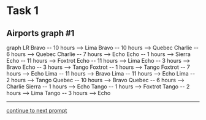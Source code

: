 # Task 1
## Airports graph #1

<div></div>
<div class="mermaid-access">
graph LR
  Bravo -- 10 hours --> Lima
  Bravo -- 10 hours --> Quebec
  Charlie -- 6 hours --> Quebec
  Charlie -- 7 hours --> Echo
  Echo -- 1 hours --> Sierra
  Echo -- 11 hours --> Foxtrot
  Echo -- 11 hours --> Lima
  Echo -- 3 hours --> Bravo
  Echo -- 3 hours --> Tango
  Foxtrot -- 1 hours --> Tango
  Foxtrot -- 7 hours --> Echo
  Lima -- 11 hours --> Bravo
  Lima -- 11 hours --> Echo
  Lima -- 2 hours --> Tango
  Quebec -- 10 hours --> Bravo
  Quebec -- 6 hours --> Charlie
  Sierra -- 1 hours --> Echo
  Tango -- 1 hours --> Foxtrot
  Tango -- 2 hours --> Lima
  Tango -- 3 hours --> Echo
</div>

---

[continue to next prompt](./task2prompt-v.html)

<!-- Required scripts for MermaidAccess -->
<script src="https://combinatronics.com/mermaid-js/mermaid/release/8.8.4/dist/mermaid.min.js"></script>
<script src="mermaid-access-elm.js"></script>
<script src="mermaid-access.js"></script>
<script>
mermaidAccess.go(mermaidAccess.viewerMode, mermaidAccess.displayAccessibleOnly)
</script>
    